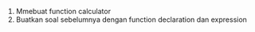 
1. Mmebuat function calculator
 2. Buatkan soal sebelumnya dengan function declaration dan expression